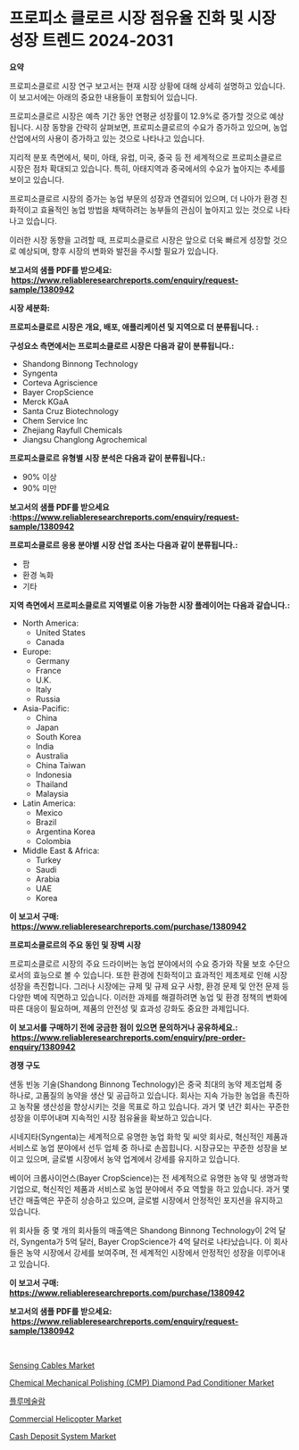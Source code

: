 <p><h1>프로피소 클로르 시장 점유율 진화 및 시장 성장 트렌드 2024-2031</h1></p><p><strong>요약</strong></p>
<p><p>프로피소클로르 시장 연구 보고서는 현재 시장 상황에 대해 상세히 설명하고 있습니다. 이 보고서에는 아래의 중요한 내용들이 포함되어 있습니다.</p><p>프로피소클로르 시장은 예측 기간 동안 연평균 성장률이 12.9%로 증가할 것으로 예상됩니다. 시장 동향을 간략히 살펴보면, 프로피소클로르의 수요가 증가하고 있으며, 농업 산업에서의 사용이 증가하고 있는 것으로 나타나고 있습니다.</p><p>지리적 분포 측면에서, 북미, 아태, 유럽, 미국, 중국 등 전 세계적으로 프로피소클로르 시장은 점차 확대되고 있습니다. 특히, 아태지역과 중국에서의 수요가 높아지는 추세를 보이고 있습니다.</p><p>프로피소클로르 시장의 증가는 농업 부문의 성장과 연결되어 있으며, 더 나아가 환경 친화적이고 효율적인 농업 방법을 채택하려는 농부들의 관심이 높아지고 있는 것으로 나타나고 있습니다.</p><p>이러한 시장 동향을 고려할 때, 프로피소클로르 시장은 앞으로 더욱 빠르게 성장할 것으로 예상되며, 향후 시장의 변화와 발전을 주시할 필요가 있습니다.</p></p>
<p><strong>보고서의 샘플 PDF를 받으세요: &nbsp;<a href="https://www.reliableresearchreports.com/enquiry/request-sample/1380942">https://www.reliableresearchreports.com/enquiry/request-sample/1380942</a></strong></p>
<p><strong>시장 세분화:</strong></p>
<p><strong> 프로피소클로르 시장은 개요, 배포, 애플리케이션 및 지역으로 더 분류됩니다. :</strong></p>
<p><strong>구성요소 측면에서는 프로피소클로르 시장은 다음과 같이 분류됩니다.:</strong></p>
<p><ul><li>Shandong Binnong Technology</li><li>Syngenta</li><li>Corteva Agriscience</li><li>Bayer CropScience</li><li>Merck KGaA</li><li>Santa Cruz Biotechnology</li><li>Chem Service Inc</li><li>Zhejiang Rayfull Chemicals</li><li>Jiangsu Changlong Agrochemical</li></ul></p>
<p><strong> 프로피소클로르 유형별 시장 분석은 다음과 같이 분류됩니다.:</strong></p>
<p><ul><li>90% 이상</li><li>90% 미만</li></ul></p>
<p><strong>보고서의 샘플 PDF를 받으세요 :<a href="https://www.reliableresearchreports.com/enquiry/request-sample/1380942">https://www.reliableresearchreports.com/enquiry/request-sample/1380942</a></strong></p>
<p><strong> 프로피소클로르 응용 분야별 시장 산업 조사는 다음과 같이 분류됩니다.:</strong></p>
<p><ul><li>팜</li><li>환경 녹화</li><li>기타</li></ul></p>
<p><strong>지역 측면에서 프로피소클로르 지역별로 이용 가능한 시장 플레이어는 다음과 같습니다.:</strong></p>
<p><ul>
    <li>
        North America:
        <ul>
            <li>United States</li>
            <li>Canada</li>
        </ul>
    </li>
    <li>
        Europe:
        <ul>
            <li>Germany</li>
            <li>France</li>
            <li>U.K.</li>
            <li>Italy</li>
            <li>Russia</li>
        </ul>
    </li>
    <li>
        Asia-Pacific:
        <ul>
            <li>China</li>
            <li>Japan</li>
            <li>South Korea</li>
            <li>India</li>
            <li>Australia</li>
            <li>China Taiwan</li>
            <li>Indonesia</li>
            <li>Thailand</li>
            <li>Malaysia</li>
        </ul>
    </li>
    <li>
        Latin America:
        <ul>
            <li>Mexico</li>
            <li>Brazil</li>
            <li>Argentina Korea</li>
            <li>Colombia</li>
        </ul>
    </li>
    <li>
        Middle East & Africa:
        <ul>
            <li>Turkey</li>
            <li>Saudi</li>
            <li>Arabia</li>
            <li>UAE</li>
            <li>Korea</li>
        </ul>
    </li>
    </ul></p>
<p><strong>이 보고서 구매: &nbsp;<a href="https://www.reliableresearchreports.com/purchase/1380942">https://www.reliableresearchreports.com/purchase/1380942</a></strong></p>
<p><strong>프로피소클로르의 주요 동인 및 장벽 시장</strong></p>
<p><p>프로피소클로르 시장의 주요 드라이버는 농업 분야에서의 수요 증가와 작물 보호 수단으로서의 효능으로 볼 수 있습니다. 또한 환경에 친화적이고 효과적인 제초제로 인해 시장 성장을 촉진합니다. 그러나 시장에는 규제 및 규제 요구 사항, 환경 문제 및 안전 문제 등 다양한 벽에 직면하고 있습니다. 이러한 과제를 해결하려면 농업 및 환경 정책의 변화에 따른 대응이 필요하며, 제품의 안전성 및 효과성 강화도 중요한 과제입니다.</p></p>
<p><strong>이 보고서를 구매하기 전에 궁금한 점이 있으면 문의하거나 공유하세요.: &nbsp;<a href="https://www.reliableresearchreports.com/enquiry/pre-order-enquiry/1380942">https://www.reliableresearchreports.com/enquiry/pre-order-enquiry/1380942</a></strong></p>
<p><strong>경쟁 구도</strong></p>
<p><p>샌동 빈농 기술(Shandong Binnong Technology)은 중국 최대의 농약 제조업체 중 하나로, 고품질의 농약을 생산 및 공급하고 있습니다. 회사는 지속 가능한 농업을 촉진하고 농작물 생산성을 향상시키는 것을 목표로 하고 있습니다. 과거 몇 년간 회사는 꾸준한 성장을 이루어내며 지속적인 시장 점유율을 확보하고 있습니다.</p><p>시네지타(Syngenta)는 세계적으로 유명한 농업 화학 및 씨앗 회사로, 혁신적인 제품과 서비스로 농업 분야에서 선두 업체 중 하나로 손꼽힙니다. 시장규모는 꾸준한 성장을 보이고 있으며, 글로벌 시장에서 농약 업계에서 강세를 유지하고 있습니다.</p><p>베이어 크롭사이언스(Bayer CropScience)는 전 세계적으로 유명한 농약 및 생명과학 기업으로, 혁신적인 제품과 서비스로 농업 분야에서 주요 역할을 하고 있습니다. 과거 몇 년간 매출액은 꾸준히 상승하고 있으며, 글로벌 시장에서 안정적인 포지션을 유지하고 있습니다.</p><p>위 회사들 중 몇 개의 회사들의 매출액은 Shandong Binnong Technology이 2억 달러, Syngenta가 5억 달러, Bayer CropScience가 4억 달러로 나타났습니다. 이 회사들은 농약 시장에서 강세를 보여주며, 전 세계적인 시장에서 안정적인 성장을 이루어내고 있습니다.</p></p>
<p><strong>이 보고서 구매: &nbsp; <a href="https://www.reliableresearchreports.com/purchase/1380942">https://www.reliableresearchreports.com/purchase/1380942</a></strong></p>
<p><strong>보고서의 샘플 PDF를 받으세요: &nbsp;<a href="https://www.reliableresearchreports.com/enquiry/request-sample/1380942">https://www.reliableresearchreports.com/enquiry/request-sample/1380942</a></strong><strong></strong></p>
<p>&nbsp;</p>
<p><p><a href="https://github.com/Paul14Anderson63/Market-Research-Report-List-3/blob/main/sensing-cables-market.md">Sensing Cables Market</a></p><p><a href="https://github.com/guneycigdem35/Market-Research-Report-List-2/blob/main/chemical-mechanical-polishing-cmp-diamond-pad-conditioner-market.md">Chemical Mechanical Polishing (CMP) Diamond Pad Conditioner Market</a></p><p><a href="https://github.com/Hubertstyenger6685/Market-Research-Report-List-1/blob/main/804900512014.md">플루메술람</a></p><p><a href="https://issuu.com/reportprime-2/docs/commercial-helicopter-market-size-2030.pptx">Commercial Helicopter Market</a></p><p><a href="https://view.publitas.com/reportprime-1/cash-deposit-system-market-size-and-growth-market-segmentation-regional-and-country-breakdowns-and-market-trends-for-period-from-2024-2031/">Cash Deposit System Market</a></p></p>